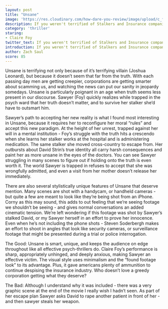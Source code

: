```yaml
---
layout: post
title: "Unsane"
image: 'https://res.cloudinary.com/how-dare-you-review/image/upload/c_fill,h_399,w_760/v1528958645/unsane.jpg'
description: If you weren't terrified of Stalkers and Insurance companies before... Unsane will scare you straight.       
category: 'thriller'
staring: 
- Claire Foy
twitter_text: If you weren't terrified of Stalkers and Insurance companies before... Unsane will scare you straight.  
introduction: If you weren't terrified of Stalkers and Insurance companies before... Unsane will scare you straight.
author: Zach Saul
score: 85 
---
```


Unsane is terrifying not only because of it’s terrifying villain (Joshua Leonard), but because it doesn’t seem that far from the truth. With each passing day men are getting creepier, corporations are getting smarter about scamming us, and watching the news can put our sanity in jeopardy somedays. Unsane is particularly poignant in an age when truth seems less present in our discourse. Sawyer (Foy) quickly realizes while trapped in the psych ward that her truth doesn’t matter, and to survive her stalker she’d have to outsmart him. 

Sawyer’s path to accepting her new reality is what I found most interesting in Unsane, because it requires her to reconfigure her moral “rules” and accept this new paradigm. At the height of her unrest, trapped against her will in a mental institution - Foy’s struggle with the truth hits a crescendo when she learns her stalker works at the hospital and is administering medication. The same stalker she moved cross-country to escape from. Her outbursts about David Strin’s true identity all carry harsh consequences and paint her as more unsane in the eyes of the doctors. You can see Sawyer struggling in many scenes to figure out if holding onto the truth is even worth it. The world Sawyer is trapped in refuses to accept that she was wrongfully admitted, and even a visit from her mother doesn’t release her immediately.  

There are also several stylistically unique features of Unsane that deserve mention. Many scenes are shot with a handycam, or handheld cameras - but quite a few are meant to look like they’re being shot from an iPhone. Corny as this may sound, this adds to out feeling that we’re seeing footage we shouldn’t be seeing - and gives normal conversations an added cinematic tension. We’re left wondering if this footage was shot by Sawyer’s stalked David, or my Sawyer herself in an effort to prove her innocence. Even when he’s not including the phone shots - Steven Soderbergh makes an effort to shoot in angles that look like security cameras, or surveillance footage that might be presented during a trial or police interrogation.    

The Good: Unsane is smart, unique, and keeps the audience on edge throughout like all effective psych-thrillers do. Claire Foy’s performance is sharp, appropriately unhinged, and deeply anxious, making Sawyer an effective victim. The visual style uses minimalism and the “found footage look” to its advantage. Plus, it gave americans plenty of ammunition to continue despising the insurance industry. Who doesn’t love a greedy corporation getting what they deserve? 

The Bad: Although I understand why it was included - there was a very graphic scene at the end of the movie I really wish I hadn’t seen. As part of her escape plan Sawyer asks David to rape another patient in front of her - and then sawyer steals her weapon. 